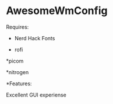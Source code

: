 # AwesomeWmConfig
Requires:

* Nerd Hack Fonts

* rofi

*picom

*nitrogen


*Features: 

Excellent GUI experiense
